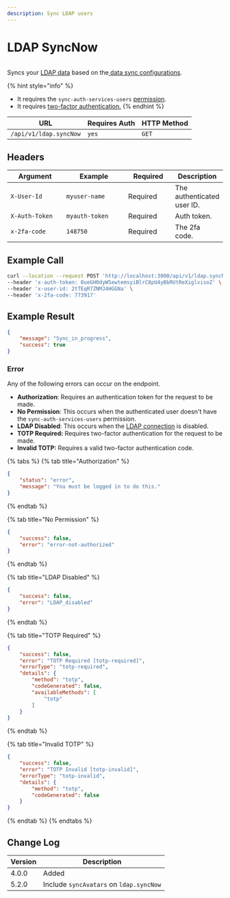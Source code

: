 ```yaml
---
description: Sync LDAP users
---
```


# LDAP SyncNow

<figure><img src="../../../../../../.gitbook/assets/enterprise.jpg" alt=""><figcaption></figcaption></figure>

Syncs your [LDAP data](https://docs.rocket.chat/use-rocket.chat/workspace-administration/settings/ldap) based on the[ data sync configurations](https://docs.rocket.chat/use-rocket.chat/workspace-administration/settings/ldap/ldap-data-sync-settings).

{% hint style="info" %}
* It requires the `sync-auth-services-users` [permission](https://docs.rocket.chat/use-rocket.chat/workspace-administration/permissions).
* It requires [two-factor authentication.](../../other-important-endpoints/2fa.md#calling-an-endpoint-with-two-factor)
{% endhint %}

| URL                    | Requires Auth | HTTP Method |
| ---------------------- | ------------- | ----------- |
| `/api/v1/ldap.syncNow` | `yes`         | `GET`       |

## Headers

<table><thead><tr><th width="179">Argument</th><th width="239">Example</th><th width="136">Required</th><th>Description</th></tr></thead><tbody><tr><td><code>X-User-Id</code></td><td><code>myuser-name</code></td><td>Required</td><td>The authenticated  user ID.</td></tr><tr><td><code>X-Auth-Token</code></td><td><code>myauth-token</code></td><td>Required</td><td>Auth token.</td></tr><tr><td><code>x-2fa-code</code></td><td><code>148750</code></td><td>Required</td><td>The 2fa code.</td></tr></tbody></table>

## Example Call

```bash
curl --location --request POST 'http://localhost:3000/api/v1/ldap.syncNow' \
--header 'x-auth-token: 0ueGH0dyW5ewtemsyiBlrC8pU4yBbRUtReXiglvisoZ' \
--header 'x-user-id: 2tTEqR7ZNMJ4HGGNa' \
--header 'x-2fa-code: 773917'
```

## Example Result

```json
{
    "message": "Sync_in_progress",
    "success": true
}
```

### Error

Any of the following errors can occur on the endpoint.

* **Authorization**: Requires an authentication token for the request to be made.
* **No Permission**: This occurs when the authenticated user doesn't have the  `sync-auth-services-users` permission.
* **LDAP Disabled**: This occurs when the [LDAP connection](https://docs.rocket.chat/use-rocket.chat/workspace-administration/settings/ldap/ldap-connection-setting) is disabled.
* **TOTP Required:** Requires two-factor authentication for the request to be made.
* **Invalid TOTP:** Requires a valid two-factor authentication code.

{% tabs %}
{% tab title="Authorization" %}
```json
{
    "status": "error",
    "message": "You must be logged in to do this."
}
```
{% endtab %}

{% tab title="No Permission" %}
```json
{
    "success": false,
    "error": "error-not-authorized"
}
```
{% endtab %}

{% tab title="LDAP Disabled" %}
```json
{
    "success": false,
    "error": "LDAP_disabled"
}
```
{% endtab %}

{% tab title="TOTP Required" %}
```json
{
    "success": false,
    "error": "TOTP Required [totp-required]",
    "errorType": "totp-required",
    "details": {
        "method": "totp",
        "codeGenerated": false,
        "availableMethods": [
            "totp"
        ]
    }
}
```
{% endtab %}

{% tab title="Invalid TOTP" %}
```json
{
    "success": false,
    "error": "TOTP Invalid [totp-invalid]",
    "errorType": "totp-invalid",
    "details": {
        "method": "totp",
        "codeGenerated": false
    }
}
```
{% endtab %}
{% endtabs %}

## Change Log

| Version | Description                             |
| ------- | --------------------------------------- |
| 4.0.0   | Added                                   |
| 5.2.0   | Include `syncAvatars` on `ldap.syncNow` |
